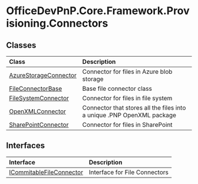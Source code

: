 # OfficeDevPnP.Core.Framework.Provisioning.Connectors

## Classes
|**Class**|**Description**|
|:-----|:-----|
|[AzureStorageConnector](OfficeDevPnP.Core.Framework.Provisioning.Connectors.AzureStorageConnector.md)|Connector for files in Azure blob storage|
|[FileConnectorBase](OfficeDevPnP.Core.Framework.Provisioning.Connectors.FileConnectorBase.md)|Base file connector class|
|[FileSystemConnector](OfficeDevPnP.Core.Framework.Provisioning.Connectors.FileSystemConnector.md)|Connector for files in file system|
|[OpenXMLConnector](OfficeDevPnP.Core.Framework.Provisioning.Connectors.OpenXMLConnector.md)|Connector that stores all the files into a unique .PNP OpenXML package|
|[SharePointConnector](OfficeDevPnP.Core.Framework.Provisioning.Connectors.SharePointConnector.md)|Connector for files in SharePoint|
## Interfaces
|**Interface**|**Description**|
|:-----|:-----|
|[ICommitableFileConnector](OfficeDevPnP.Core.Framework.Provisioning.Connectors.ICommitableFileConnector.md)|Interface for File Connectors|
